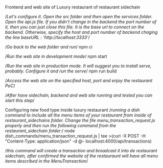 Frontend and web site of Luxury restaurant of restaurant sidechain

/*Let's configure it. Open the src folder and then open the services folder. Open the api.js file. If you didn't change in the backend the port number of it, then you can just close this file. It is the base url to connect on the backend. Otherwise, specify the host and port number of backend chaging the line baseURL : 'http://localhost:3333'*/

/*Go back to the web folder and run*/
npm ci

/*Run the web site in development mode*/
npm start

/*Run the web site in production mode. It will suggest you to install serve, probably. Configure it and run the serve*/
npm run build

/*Access the web site on the specified host, port and enjoy the restaurant PoC*/



/*After have sidechain, backend and web site running and tested you can start this step*/

Configuring new food type inside luxury restaurant
/*running a dish command to include all the menu items of your restaurant from inside of restaurant_sidechains folder. Change the file menu_transaction_request.js properly and then run the following command from the restaurant_sidechain folder:*/ 
node dish_commands/menu_transaction_request.js | tee >(curl -X POST -H "Content-Type: application/json" -d @- localhost:4000/api/transactions)

/*this command will create a transaction and broadcast it into de restaurant sidechain, after confirmed the website of the restauraunt will have all menu items described in the MenuTransaction*/
